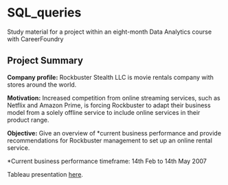 # SQL_queries

Study material for a project within an eight-month Data Analytics course with CareerFoundry

## **Project Summary**

**Company profile:** Rockbuster Stealth LLC is movie rentals company with stores around the world.

**Motivation:** Increased competition from online streaming services, such as Netflix and Amazon
Prime, is forcing Rockbuster to adapt their business model from a solely offline service to include
online services in their product range.

**Objective:** Give an overview of *current business performance and provide recommendations for
Rockbuster management to set up an online rental service.

*Current business performance timeframe: 14th Feb to 14th May 2007

Tableau presentation [here](https://public.tableau.com/app/profile/christina.savva/viz/ROCKBUSTERSTEALTHLLCBusinessInsights/ROCKBUSTERSTEALTHLLCBusinessInsights).
